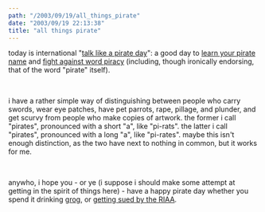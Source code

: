 ```yaml
---
path: "/2003/09/19/all_things_pirate" 
date: "2003/09/19 22:13:38" 
title: "all things pirate" 
---
```

<p>today is international "<a href="http://talklikeapirate.com/">talk like a pirate day</a>": a good day to <a href="http://www.fidius.org/quiz/pirate.php">learn your pirate name</a> and <a href="http://www.wordpirates.com/">fight against word piracy</a> (including, though ironically endorsing, that of the word "pirate" itself).</p><br><p>i have a rather simple way of distinguishing between people who carry swords, wear eye patches, have pet parrots, rape, pillage, and plunder, and get scurvy from people who make copies of artwork. the former i call "pirates", pronounced with a short "a", like "pi-rats". the latter i call "pirates", pronounced with a long "a", like "pi-rates". maybe this isn't enough distinction, as the two have next to nothing in common, but it works for me.</p><br><p>anywho, i hope you - or ye (i suppose i should make some attempt at getting in the spirit of things here) - have a happy pirate day whether you spend it drinking <a href="http://www.globalgourmet.com/food/foodscpe/resources/cocktails/grog.html">grog</a>, or <a href="http://news.yahoo.com/news?tmpl=story2&amp;cid=501&amp;u=/ap/20030909/ap_on_en_mu/downloading_music_11&amp;printer=1">getting sued by the RIAA</a>.</p>
